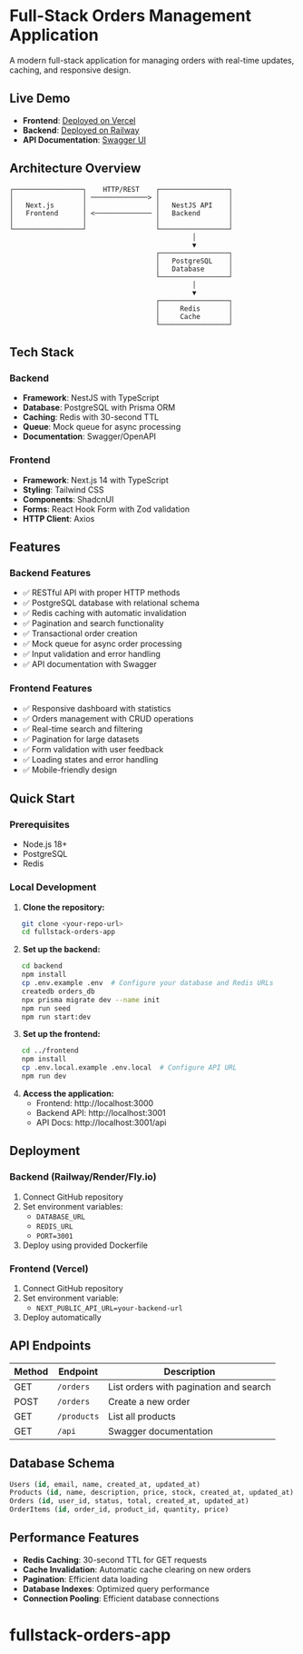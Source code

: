 # Full-Stack Orders Management Application

A modern full-stack application for managing orders with real-time updates, caching, and responsive design.

## Live Demo

- **Frontend**: [Deployed on Vercel](https://fullstack-orders-app-hrev.vercel.app/)
- **Backend**: [Deployed on Railway](https://fullstack-orders-app-9ry9.onrender.com)
- **API Documentation**: [Swagger UI](https://your-backend.railway.app/api)

## Architecture Overview
```
┌─────────────────┐    HTTP/REST    ┌─────────────────┐
│                 │ ──────────────> │                 │
│   Next.js       │                 │   NestJS API    │
│   Frontend      │ <────────────── │   Backend       │
│                 │                 │                 │
└─────────────────┘                 └─────────────────┘
                                             │
                                             ▼
                                    ┌─────────────────┐
                                    │   PostgreSQL    │
                                    │   Database      │
                                    └─────────────────┘
                                             │
                                             ▼
                                    ┌─────────────────┐
                                    │     Redis       │
                                    │     Cache       │
                                    └─────────────────┘
```

## Tech Stack

### Backend
- **Framework**: NestJS with TypeScript
- **Database**: PostgreSQL with Prisma ORM
- **Caching**: Redis with 30-second TTL
- **Queue**: Mock queue for async processing
- **Documentation**: Swagger/OpenAPI

### Frontend
- **Framework**: Next.js 14 with TypeScript
- **Styling**: Tailwind CSS
- **Components**: ShadcnUI
- **Forms**: React Hook Form with Zod validation
- **HTTP Client**: Axios

## Features

### Backend Features
- ✅ RESTful API with proper HTTP methods
- ✅ PostgreSQL database with relational schema
- ✅ Redis caching with automatic invalidation
- ✅ Pagination and search functionality
- ✅ Transactional order creation
- ✅ Mock queue for async order processing
- ✅ Input validation and error handling
- ✅ API documentation with Swagger

### Frontend Features
- ✅ Responsive dashboard with statistics
- ✅ Orders management with CRUD operations
- ✅ Real-time search and filtering
- ✅ Pagination for large datasets
- ✅ Form validation with user feedback
- ✅ Loading states and error handling
- ✅ Mobile-friendly design

## Quick Start

### Prerequisites
- Node.js 18+
- PostgreSQL
- Redis

### Local Development

1. **Clone the repository:**
```bash
   git clone <your-repo-url>
   cd fullstack-orders-app
```

2. **Set up the backend:**
```bash
   cd backend
   npm install
   cp .env.example .env  # Configure your database and Redis URLs
   createdb orders_db
   npx prisma migrate dev --name init
   npm run seed
   npm run start:dev
```

3. **Set up the frontend:**
```bash
   cd ../frontend
   npm install
   cp .env.local.example .env.local  # Configure API URL
   npm run dev
```

4. **Access the application:**
   - Frontend: http://localhost:3000
   - Backend API: http://localhost:3001
   - API Docs: http://localhost:3001/api

## Deployment

### Backend (Railway/Render/Fly.io)
1. Connect GitHub repository
2. Set environment variables:
   - `DATABASE_URL`
   - `REDIS_URL`
   - `PORT=3001`
3. Deploy using provided Dockerfile

### Frontend (Vercel)
1. Connect GitHub repository
2. Set environment variable:
   - `NEXT_PUBLIC_API_URL=your-backend-url`
3. Deploy automatically

## API Endpoints

| Method | Endpoint | Description |
|--------|----------|-------------|
| GET | `/orders` | List orders with pagination and search |
| POST | `/orders` | Create a new order |
| GET | `/products` | List all products |
| GET | `/api` | Swagger documentation |

## Database Schema
```sql
Users (id, email, name, created_at, updated_at)
Products (id, name, description, price, stock, created_at, updated_at)
Orders (id, user_id, status, total, created_at, updated_at)
OrderItems (id, order_id, product_id, quantity, price)
```

## Performance Features

- **Redis Caching**: 30-second TTL for GET requests
- **Cache Invalidation**: Automatic cache clearing on new orders
- **Pagination**: Efficient data loading
- **Database Indexes**: Optimized query performance
- **Connection Pooling**: Efficient database connections

# fullstack-orders-app
